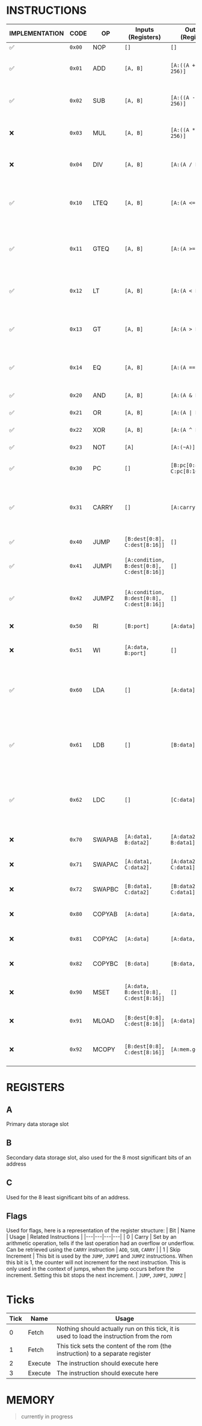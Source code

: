 # INSTRUCTIONS
| IMPLEMENTATION | CODE | OP | Inputs (Registers) | Outputs (Registers) | Description |
|---|---|---|---|---|---|
| ✅ | `0x00` | NOP | `[]` | `[]` | No Operation |
| ✅ | `0x01` | ADD | `[A, B]` | `[A:((A + B) % 256)]` | Performs an addition on `A` and `B`, returns `A + B` |
| ✅ | `0x02` | SUB | `[A, B]` | `[A:((A - B) % 256)]` | Performs a substraction of `A` by `B`, returns `A - B` |
| ❌ | `0x03` | MUL | `[A, B]` | `[A:((A * B) % 256)]` | Performs a multiplication on `A` and `B`, returns `A * B` |
| ❌ | `0x04` | DIV | `[A, B]` | `[A:(A / B)]` | Performs a division on `A` by `B`, returns `A / B` |
| ✅ | `0x10` | LTEQ | `[A, B]` | `[A:(A <= B)]` | Returns `0xFF` if `A` is less than or equal to `B`, `0` otherwise `0x00` |
| ✅ | `0x11` | GTEQ | `[A, B]` | `[A:(A >= B)]` | Returns `0xFF` if `A` is greater than or equal to `B`, `0` otherwise `0x00` |
| ✅ | `0x12` | LT | `[A, B]` | `[A:(A < B)]` | Returns `0xFF` if `A` is greater than `B`, `0` otherwise `0x00` |
| ✅ | `0x13` | GT | `[A, B]` | `[A:(A > B)]` | Returns `0xFF` if `A` is less than `B`, `0` otherwise `0x00` |
| ✅ | `0x14` | EQ | `[A, B]` | `[A:(A == B)]` | Returns `0xFF` if `A` is equal to `B`, `0` otherwise `0x00` |
| ✅ | `0x20` | AND | `[A, B]` | `[A:(A & B)]` | bitwise AND operation |
| ✅ | `0x21` | OR | `[A, B]` | `[A:(A \| B)]` | bitwise OR operation |
| ✅ | `0x22` | XOR | `[A, B]` | `[A:(A ^ B)]` | bitwise XOR operation,  |
| ✅ | `0x23` | NOT | `[A]` | `[A:(~A)]` | bitwise NOT operation |
| ✅ | `0x30` | PC | `[]` | `[B:pc[0:8], C:pc[8:16]]` | Returns the positional counter |
| ✅ | `0x31` | CARRY | `[]` | `[A:carry]` | Returns `0xFF` if the last arithmetic operation had a carry, otherwise `0x00` |
| ✅ | `0x40` | JUMP | `[B:dest[0:8], C:dest[8:16]]` | `[]` | Jumps to `dest` |
| ✅ | `0x41` | JUMPI | `[A:condition, B:dest[0:8], C:dest[8:16]]` | `[]` | Jumps to `dest` if `condition` is equal to `0xFF` |
| ✅ | `0x42` | JUMPZ | `[A:condition, B:dest[0:8], C:dest[8:16]]` | `[]` | Jumps to `dest` if `condition` is equal to `0x00` |
| ❌ | `0x50` | RI | `[B:port]` | `[A:data]` | Read from the I/O port `port` |
| ❌ | `0x51` | WI | `[A:data, B:port]` | `[]` | Write byte `data` to the I/O port `port` |
| ✅ | `0x60` | LDA | `[]` | `[A:data]` | Set register `A` to the next byte of the rom; next op will be interpreted as `NOP` |
| ✅ | `0x61` | LDB | `[]` | `[B:data]` | Set register `B` to the next byte of the rom; next op will be interpreted as `NOP` |
| ✅ | `0x62` | LDC | `[]` | `[C:data]` | Set register `C` to the next byte of the rom; next op will be interpreted as `NOP` |
| ❌ | `0x70` | SWAPAB | `[A:data1, B:data2]` | `[A:data2, B:data1]` | Swap registers `A` and `B` |
| ❌ | `0x71` | SWAPAC | `[A:data1, C:data2]` | `[A:data2, C:data1]` | Swap registers `A` and `C` |
| ❌ | `0x72` | SWAPBC | `[B:data1, C:data2]` | `[B:data2, C:data1]` | Swap registers `B` and `C` |
| ❌ | `0x80` | COPYAB | `[A:data]` | `[A:data, B:data]` | Copy register `A` to register `B` |
| ❌ | `0x81` | COPYAC | `[A:data]` | `[A:data, C:data]` | Copy register `A` to register `C` |
| ❌ | `0x82` | COPYBC | `[B:data]` | `[B:data, C:data]` | Copy register `B` to register `C` |
| ❌ | `0x90` | MSET | `[A:data, B:dest[0:8], C:dest[8:16]]` | `[]` | Write to the memory `data` at position `dest`. |
| ❌ | `0x91` | MLOAD | `[B:dest[0:8], C:dest[8:16]]` | `[A:data]` | Read the memory at position `dest` |
| ❌ | `0x92` | MCOPY | `[B:dest[0:8], C:dest[8:16]]` | `[A:mem.get(dest)]` | Copy 1 byte of memory at `dest` into the register `A`. |

# REGISTERS
## A
Primary data storage slot

## B
Secondary data storage slot, also used for the 8 most significant bits of an address

## C
Used for the 8 least significant bits of an address.

## Flags
Used for flags, here is a representation of the register structure:
| Bit | Name | Usage | Related Instructions |
|---|---|---|---|
| 0 | Carry | Set by an arithmetic operation, tells if the last operation had an overflow or underflow. Can be retrieved using the `CARRY` instruction | `ADD`, `SUB`, `CARRY` |
| 1 | Skip Increment | This bit is used by the `JUMP`, `JUMPI` and `JUMPZ` instructions. When this bit is 1, the counter will not increment for the next instruction. This is only used in the context of jumps, when the jump occurs before the increment. Setting this bit stops the next increment. | `JUMP`, `JUMPI`, `JUMPZ` |

# Ticks
| Tick | Name | Usage |
|---|---|---|
| 0 | Fetch | Nothing should actually run on this tick, it is used to load the instruction from the rom |
| 1 | Fetch | This tick sets the content of the rom (the instruction) to a separate register |
| 2 | Execute | The instruction should execute here |
| 3 | Execute | The instruction should execute here |
# MEMORY
> currently in progress
